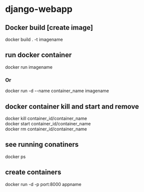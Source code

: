 # django-webapp
## Docker build [create image]
docker build . -t imagename

## run docker container
docker run imagename
### Or
docker run -d --name container_name imagename

## docker container kill and start and remove
docker kill container_id/container_name <br/>
docker start container_id/container_name <br/>
docker rm container_id/container_name

## see running conatiners
docker ps

## create containers
 docker run -d -p port:8000 appname
